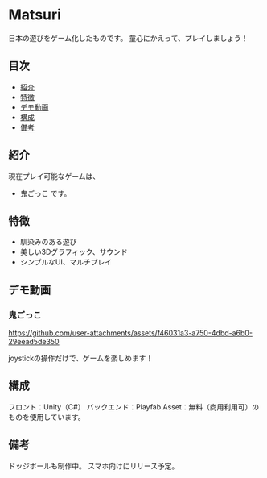 # Matsuri

日本の遊びをゲーム化したものです。
童心にかえって、プレイしましょう！

## 目次

- [紹介](#紹介)
- [特徴](#特徴)
- [デモ動画](#デモ動画)
- [構成](#構成)
- [備考](#備考)


## 紹介

現在プレイ可能なゲームは、
- 鬼ごっこ
です。


## 特徴

- 馴染みのある遊び
- 美しい3Dグラフィック、サウンド
- シンプルなUI、マルチプレイ


## デモ動画

### 鬼ごっこ

https://github.com/user-attachments/assets/f46031a3-a750-4dbd-a6b0-29eead5de350


joystickの操作だけで、ゲームを楽しめます！


## 構成

フロント：Unity（C#）
バックエンド：Playfab
Asset：無料（商用利用可）のものを使用しています。


## 備考
ドッジボールも制作中。
スマホ向けにリリース予定。
